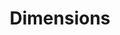 ---
bigquery: https://console.cloud.google.com/bigquery?p=covid-19-dimensions-ai&page=table&d=data&t=publications
contributors: Digital Science, https://www.digital-science.com/
cost: Free for personal, non-commercial use.
description: Dimensions contains more than 100 million publications, ranging from
  articles published in scholarly journals, books and book chapters, to preprints
  and conference proceedings. All publications are contextualized with linked data
  sets, funding, publications, patents, clinical trials, and policy documents. You
  can also view associated categories, funders, institutions, and researcher profiles.
documentation: https://docs.dimensions.ai/bigquery/index.html
last_edit: Mon, 04 Apr 2022 19:04:00 GMT
location: https://www.dimensions.ai/products/free/
maintained_by: Digital Science, https://www.digital-science.com/
schema_fields: '[''address'', ''funding_details'', ''open_access_categories'', ''funding_cad'',
  ''legal_events'', ''publisher'', ''category_icrp_ct'', ''category_rcdc'', ''acronyms'',
  ''research_org_state_codes'', ''concepts'', ''research_org_country_names'', ''funder_orgs'',
  ''granted_year'', ''isbn'', ''repository_id'', ''funding_cny'', ''original_title'',
  ''funding_aud'', ''date_online'', ''journal_lists'', ''date_inserted'', ''registry'',
  ''description'', ''associated_publication_arxiv_id'', ''publication_date'', ''repository_name'',
  ''date_normal'', ''category_icrp_cso'', ''category_sdg'', ''research_org_countries'',
  ''links'', ''citation_string'', ''funding_eur'', ''mesh_terms'', ''category_hra'',
  ''start_date'', ''ipcr'', ''funder_org_state_codes'', ''grant_number'', ''issue'',
  ''research_orgs'', ''cpc'', ''funder_countries'', ''organisation_details'', ''interventions'',
  ''status'', ''doi'', ''funding_amount'', ''funding_nzd'', ''inventor_names'', ''name'',
  ''filing_status'', ''relationships'', ''citations'', ''granted_date'', ''investigators'',
  ''brief_title'', ''external_ids'', ''research_org_city_names'', ''cited_by_ids'',
  ''license'', ''category_bra'', ''expiration_year'', ''associated_grant_ids'', ''citations_count'',
  ''research_org_cities'', ''category_hrcs_hc'', ''end_year'', ''funding_gbp'', ''year'',
  ''journal'', ''filing_date'', ''pmcid'', ''category_hrcs_rac'', ''pmid'', ''acknowledgements'',
  ''supporting_grant_ids'', ''date_imported_gbq'', ''book_title'', ''funder_org_countries'',
  ''mesh_headings'', ''gender'', ''pages'', ''foa_number'', ''current_assignee_orgs'',
  ''priority_date'', ''original_assignee'', ''created_date'', ''conference'', ''category_for'',
  ''current_assignee_countries'', ''funder_org_cities'', ''original_abstract'', ''categories'',
  ''parent_id'', ''email_address'', ''funder_org'', ''patent_ids'', ''linkout'', ''clinical_trial_ids'',
  ''kind'', ''legal_status'', ''end_date'', ''established'', ''associated_publication_id'',
  ''resulting_publication_doi'', ''start_year'', ''conditions'', ''volume'', ''aliases'',
  ''assignee_orgs'', ''funding_chf'', ''application_number'', ''expiration_date'',
  ''embargo_date'', ''active_years'', ''date_modified'', ''research_org_state_names'',
  ''current_assignee'', ''altmetrics'', ''publication_year'', ''priority_year'', ''resulting_publication_ids'',
  ''family_members_ids'', ''date_print'', ''title'', ''source_id'', ''labels'', ''open_access_categories_v2'',
  ''researcher_ids'', ''id'', ''assignee_countries'', ''eisbn'', ''type'', ''category_uoa'',
  ''editors'', ''abstract'', ''date'', ''family_id'', ''metrics'', ''book_series_title'',
  ''associated_publication_doi'', ''publication_ids'', ''funding_jpy'', ''reference_ids'',
  ''arxiv_id'', ''repository_url'', ''family_count'', ''filing_year'', ''subtitles'',
  ''jurisdiction'', ''authors'', ''funding_usd'', ''original_assignee_countries'',
  ''proceedings_title'', ''associated_publication_pmid'', ''types'', ''funder_org_acronyms'',
  ''original_assignee_orgs'', ''language'', ''phase'', ''funding_currency'', ''acronym'',
  ''wikipedia_url'']'
shortname: dimensions
tags:
- scholarly literature
- patents
- funding
- clinical trials
- academic profiles
terms_of_use: 'Use of both the Dimensions COVID-19 dataset and full Dimensions dataset
  are subject to the Dimensions Terms of use: https://www.dimensions.ai/policies-terms-legal '
title: Dimensions
uuid: dcff88bd-fe6b-4fdb-8159-809bf9d7bc1c
---